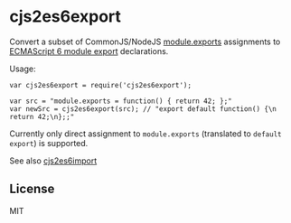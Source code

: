 # cjs2es6export

Convert a subset of CommonJS/NodeJS [module.exports](https://nodejs.org/api/modules.html#modules_modules) assignments to
[ECMAScript 6 module export](http://www.2ality.com/2014/09/es6-modules-final.html) declarations.

Usage:

    var cjs2es6export = require('cjs2es6export');

    var src = "module.exports = function() { return 42; };"
    var newSrc = cjs2es6export(src); // "export default function() {\n return 42;\n};;"

Currently only direct assignment to `module.exports` (translated to `default export`) is supported.

See also [cjs2es6import](https://github.com/deathcap/cjs2es6import)

## License

MIT

